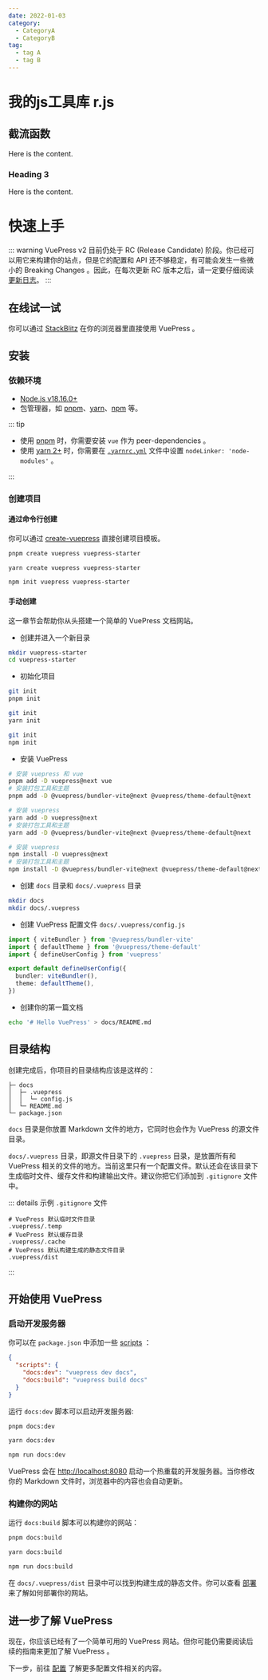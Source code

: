 ```yaml
---
date: 2022-01-03
category:
  - CategoryA
  - CategoryB
tag:
  - tag A
  - tag B
---
```


# 我的js工具库 r.js

## 截流函数

Here is the content.

### Heading 3

Here is the content.


# 快速上手

::: warning
VuePress v2 目前仍处于 RC (Release Candidate) 阶段。你已经可以用它来构建你的站点，但是它的配置和 API 还不够稳定，有可能会发生一些微小的 Breaking Changes 。因此，在每次更新 RC 版本之后，请一定要仔细阅读 [更新日志](https://github.com/vuepress/core/blob/main/CHANGELOG.md)。
:::

## 在线试一试

你可以通过 [StackBlitz](https://stackblitz.com/fork/vuepress) 在你的浏览器里直接使用 VuePress 。

## 安装

### 依赖环境

- [Node.js v18.16.0+](https://nodejs.org/)
- 包管理器，如 [pnpm](https://pnpm.io/zh/)、[yarn](https://classic.yarnpkg.com/en/)、[npm](https://www.npmjs.com/) 等。

::: tip

- 使用 [pnpm](https://pnpm.io/zh/) 时，你需要安装 `vue` 作为 peer-dependencies 。
- 使用 [yarn 2+](https://yarnpkg.com/) 时，你需要在 [`.yarnrc.yml`](https://yarnpkg.com/configuration/yarnrc#nodeLinker) 文件中设置 `nodeLinker: 'node-modules'` 。

:::

### 创建项目

#### 通过命令行创建

你可以通过 [create-vuepress](https://www.npmjs.com/package/create-vuepress) 直接创建项目模板。

<CodeGroup>
  <CodeGroupItem title="pnpm" active>

```bash
pnpm create vuepress vuepress-starter
```

  </CodeGroupItem>

  <CodeGroupItem title="yarn">

```bash
yarn create vuepress vuepress-starter
```

  </CodeGroupItem>

  <CodeGroupItem title="npm">

```bash
npm init vuepress vuepress-starter
```

  </CodeGroupItem>
</CodeGroup>

#### 手动创建

这一章节会帮助你从头搭建一个简单的 VuePress 文档网站。

- 创建并进入一个新目录

```bash
mkdir vuepress-starter
cd vuepress-starter
```

- 初始化项目

<CodeGroup>
  <CodeGroupItem title="pnpm" active>

```bash
git init
pnpm init
```

  </CodeGroupItem>

  <CodeGroupItem title="yarn">

```bash
git init
yarn init
```

  </CodeGroupItem>

  <CodeGroupItem title="npm">

```bash
git init
npm init
```

  </CodeGroupItem>
</CodeGroup>

- 安装 VuePress

<CodeGroup>
  <CodeGroupItem title="pnpm" active>

```bash
# 安装 vuepress 和 vue
pnpm add -D vuepress@next vue
# 安装打包工具和主题
pnpm add -D @vuepress/bundler-vite@next @vuepress/theme-default@next
```

  </CodeGroupItem>

  <CodeGroupItem title="yarn">

```bash
# 安装 vuepress
yarn add -D vuepress@next
# 安装打包工具和主题
yarn add -D @vuepress/bundler-vite@next @vuepress/theme-default@next
```

  </CodeGroupItem>

  <CodeGroupItem title="npm">

```bash
# 安装 vuepress
npm install -D vuepress@next
# 安装打包工具和主题
npm install -D @vuepress/bundler-vite@next @vuepress/theme-default@next
```

  </CodeGroupItem>
</CodeGroup>

- 创建 `docs` 目录和 `docs/.vuepress` 目录

```bash
mkdir docs
mkdir docs/.vuepress
```

- 创建 VuePress 配置文件 `docs/.vuepress/config.js`

```ts
import { viteBundler } from '@vuepress/bundler-vite'
import { defaultTheme } from '@vuepress/theme-default'
import { defineUserConfig } from 'vuepress'

export default defineUserConfig({
  bundler: viteBundler(),
  theme: defaultTheme(),
})
```

- 创建你的第一篇文档

```bash
echo '# Hello VuePress' > docs/README.md
```

## 目录结构

创建完成后，你项目的目录结构应该是这样的：

```
├─ docs
│  ├─ .vuepress
│  │  └─ config.js
│  └─ README.md
└─ package.json
```

`docs` 目录是你放置 Markdown 文件的地方，它同时也会作为 VuePress 的源文件目录。

`docs/.vuepress` 目录，即源文件目录下的 `.vuepress` 目录，是放置所有和 VuePress 相关的文件的地方。当前这里只有一个配置文件。默认还会在该目录下生成临时文件、缓存文件和构建输出文件。建议你把它们添加到 `.gitignore` 文件中。

::: details 示例 `.gitignore` 文件

```
# VuePress 默认临时文件目录
.vuepress/.temp
# VuePress 默认缓存目录
.vuepress/.cache
# VuePress 默认构建生成的静态文件目录
.vuepress/dist
```

:::

## 开始使用 VuePress

### 启动开发服务器

你可以在 `package.json` 中添加一些 [scripts](https://classic.yarnpkg.com/zh-Hans/docs/package-json#toc-scripts) ：

```json
{
  "scripts": {
    "docs:dev": "vuepress dev docs",
    "docs:build": "vuepress build docs"
  }
}
```

运行 `docs:dev` 脚本可以启动开发服务器:

<CodeGroup>
  <CodeGroupItem title="pnpm" active>

```bash
pnpm docs:dev
```

  </CodeGroupItem>

  <CodeGroupItem title="yarn">

```bash
yarn docs:dev
```

  </CodeGroupItem>

  <CodeGroupItem title="npm">

```bash
npm run docs:dev
```

  </CodeGroupItem>
</CodeGroup>

VuePress 会在 [http://localhost:8080](http://localhost:8080) 启动一个热重载的开发服务器。当你修改你的 Markdown 文件时，浏览器中的内容也会自动更新。

### 构建你的网站

运行 `docs:build` 脚本可以构建你的网站：

<CodeGroup>
  <CodeGroupItem title="pnpm" active>

```bash
pnpm docs:build
```

  </CodeGroupItem>

  <CodeGroupItem title="yarn">

```bash
yarn docs:build
```

  </CodeGroupItem>

  <CodeGroupItem title="npm">

```bash
npm run docs:build
```

  </CodeGroupItem>
</CodeGroup>

在 `docs/.vuepress/dist` 目录中可以找到构建生成的静态文件。你可以查看 [部署](./deployment.md) 来了解如何部署你的网站。

## 进一步了解 VuePress

现在，你应该已经有了一个简单可用的 VuePress 网站。但你可能仍需要阅读后续的指南来更加了解 VuePress 。

下一步，前往 [配置](./configuration.md) 了解更多配置文件相关的内容。

